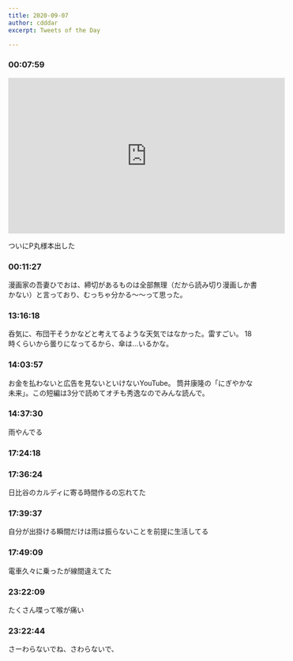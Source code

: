 ```yaml
---
title: 2020-09-07
author: cdddar
excerpt: Tweets of the Day

---
```


### 00:07:59

<iframe width="560" height="315" src="https://www.youtube.com/embed/WbdmYq8ApZE" frameborder="0" allow="accelerometer; autoplay; encrypted-media; gyroscope; picture-in-picture" allowfullscreen></iframe>

ついにP丸様本出した

### 00:11:27

漫画家の吾妻ひでおは、締切があるものは全部無理（だから読み切り漫画しか書かない）と言っており、むっちゃ分かる～～って思った。

### 13:16:18

呑気に、布団干そうかなどと考えてるような天気ではなかった。雷すごい。
18時くらいから曇りになってるから、傘は…いるかな。

### 14:03:57

お金を払わないと広告を見ないといけないYouTube。
筒井康隆の「にぎやかな未来」。この短編は3分で読めてオチも秀逸なのでみんな読んで。

### 14:37:30

雨やんでる

### 17:24:18

<blockquote class="twitter-tweet"><p lang="ja" dir="ltr"></p><a href="https://twitter.com/migzou/status/1302428013066240000?ref_src=twsrc%5Etfw"></a></blockquote><script async src="https://platform.twitter.com/widgets.js" charset="utf-8"></script>
<blockquote class="twitter-tweet"><p lang="ja" dir="ltr"></p><a href="https://twitter.com/Kaedeko111/status/1302441392350715904?ref_src=twsrc%5Etfw"></a></blockquote><script async src="https://platform.twitter.com/widgets.js" charset="utf-8"></script>

### 17:36:24

日比谷のカルディに寄る時間作るの忘れてた

### 17:39:37

自分が出掛ける瞬間だけは雨は振らないことを前提に生活してる

### 17:49:09

電車久々に乗ったが線間違えてた

### 23:22:09

たくさん喋って喉が痛い

### 23:22:44

さーわらないでね、さわらないで、
